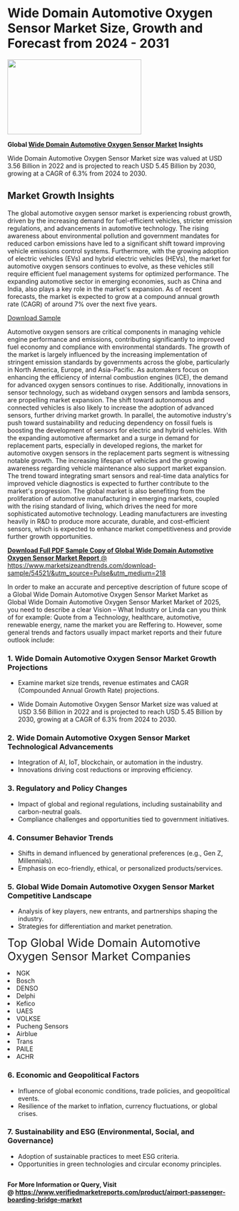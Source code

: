 <H1>Wide Domain Automotive Oxygen Sensor Market Size, Growth and Forecast from 2024 - 2031</H1><img class="aligncenter size-medium wp-image-584254" src="https://thirdeyenews.in/wp-content/uploads/2024/09/Global-Market-Research-300x168.jpeg" alt="" width="300" height="168" /><p><strong>Global&nbsp;<a href="https://www.marketsizeandtrends.com/download-sample/54521/&amp;utm_source=Pulse&amp;utm_medium=218">Wide Domain Automotive Oxygen Sensor Market</a> Insights</strong></p><p>Wide Domain Automotive Oxygen Sensor Market size was valued at USD 3.56 Billion in 2022 and is projected to reach USD 5.45 Billion by 2030, growing at a CAGR of 6.3% from 2024 to 2030.</p><p><h2>Market Growth Insights</h2> <p>The global automotive oxygen sensor market is experiencing robust growth, driven by the increasing demand for fuel-efficient vehicles, stricter emission regulations, and advancements in automotive technology. The rising awareness about environmental pollution and government mandates for reduced carbon emissions have led to a significant shift toward improving vehicle emissions control systems. Furthermore, with the growing adoption of electric vehicles (EVs) and hybrid electric vehicles (HEVs), the market for automotive oxygen sensors continues to evolve, as these vehicles still require efficient fuel management systems for optimized performance. The expanding automotive sector in emerging economies, such as China and India, also plays a key role in the market's expansion. As of recent forecasts, the market is expected to grow at a compound annual growth rate (CAGR) of around 7% over the next five years.</p> <p><a href="download_sample_link">Download Sample</a></p> <p>Automotive oxygen sensors are critical components in managing vehicle engine performance and emissions, contributing significantly to improved fuel economy and compliance with environmental standards. The growth of the market is largely influenced by the increasing implementation of stringent emission standards by governments across the globe, particularly in North America, Europe, and Asia-Pacific. As automakers focus on enhancing the efficiency of internal combustion engines (ICE), the demand for advanced oxygen sensors continues to rise. Additionally, innovations in sensor technology, such as wideband oxygen sensors and lambda sensors, are propelling market expansion. The shift toward autonomous and connected vehicles is also likely to increase the adoption of advanced sensors, further driving market growth. In parallel, the automotive industry's push toward sustainability and reducing dependency on fossil fuels is boosting the development of sensors for electric and hybrid vehicles. With the expanding automotive aftermarket and a surge in demand for replacement parts, especially in developed regions, the market for automotive oxygen sensors in the replacement parts segment is witnessing notable growth. The increasing lifespan of vehicles and the growing awareness regarding vehicle maintenance also support market expansion. The trend toward integrating smart sensors and real-time data analytics for improved vehicle diagnostics is expected to further contribute to the market's progression. The global market is also benefiting from the proliferation of automotive manufacturing in emerging markets, coupled with the rising standard of living, which drives the need for more sophisticated automotive technology. Leading manufacturers are investing heavily in R&D to produce more accurate, durable, and cost-efficient sensors, which is expected to enhance market competitiveness and provide further growth opportunities.</p> <p><a href="get_more_info_link"></p><p><span class=""><strong>Download Full PDF Sample Copy of Global Wide Domain Automotive Oxygen Sensor Market Report</strong> @ <a href="https://www.marketsizeandtrends.com/download-sample/54521/&amp;utm_source=Pulse&amp;utm_medium=218" target="_blank">https://www.marketsizeandtrends.com/download-sample/54521/&amp;utm_source=Pulse&amp;utm_medium=218</a></span></p><p>In order to make an accurate and perceptive description of future scope of a Global&nbsp;Wide Domain Automotive Oxygen Sensor Market Market as Global&nbsp;Wide Domain Automotive Oxygen Sensor Market Market of 2025, you need to describe a clear Vision &ndash; What Industry or Linda can you think of for example: Quote from a Technology, healthcare, automotive, renewable energy, name the market you are Reffering to. However, some general trends and factors usually impact market reports and their future outlook include:</p><h3>1.&nbsp;<strong>Wide Domain Automotive Oxygen Sensor Market Growth Projections</strong></h3><ul><li>Examine market size trends, revenue estimates and CAGR (Compounded Annual Growth Rate) projections.</li><li><p>Wide Domain Automotive Oxygen Sensor Market size was valued at USD 3.56 Billion in 2022 and is projected to reach USD 5.45 Billion by 2030, growing at a CAGR of 6.3% from 2024 to 2030.</p></li></ul><h3>2.&nbsp;<strong>Wide Domain Automotive Oxygen Sensor Market Technological Advancements</strong></h3><ul><li>Integration of AI, IoT, blockchain, or automation in the industry.</li><li>Innovations driving cost reductions or improving efficiency.</li></ul><h3>3.&nbsp;<strong>Regulatory and Policy Changes</strong></h3><ul><li>Impact of global and regional regulations, including sustainability and carbon-neutral goals.</li><li>Compliance challenges and opportunities tied to government initiatives.</li></ul><h3>4.&nbsp;<strong>Consumer Behavior Trends</strong></h3><ul><li>Shifts in demand influenced by generational preferences (e.g., Gen Z, Millennials).</li><li>Emphasis on eco-friendly, ethical, or personalized products/services.</li></ul><h3>5.&nbsp;<strong>Global Wide Domain Automotive Oxygen Sensor Market Competitive Landscape</strong></h3><ul><li>Analysis of key players, new entrants, and partnerships shaping the industry.</li><li>Strategies for differentiation and market penetration.</li></ul><p data-pm-slice="1 1 []"><span style="color: inherit; font-family: inherit; font-size: 25px;">Top Global Wide Domain Automotive Oxygen Sensor Market Companies</span></p><div class="" data-test-id=""><p><li>NGK</li><li> Bosch</li><li> DENSO</li><li> Delphi</li><li> Kefico</li><li> UAES</li><li> VOLKSE</li><li> Pucheng Sensors</li><li> Airblue</li><li> Trans</li><li> PAILE</li><li> ACHR</li></p></div><h3>6.&nbsp;<strong>Economic and Geopolitical Factors</strong></h3><ul><li>Influence of global economic conditions, trade policies, and geopolitical events.</li><li>Resilience of the market to inflation, currency fluctuations, or global crises.</li></ul><h3>7.&nbsp;<strong>Sustainability and ESG (Environmental, Social, and Governance)</strong></h3><ul><li>Adoption of sustainable practices to meet ESG criteria.</li><li>Opportunities in green technologies and circular economy principles.</li></ul><h2><strong style="font-size: 14px;">For More Information or Query, Visit @&nbsp;</strong><a style="background-color: #ffffff; font-size: 14px;" href="https://www.marketsizeandtrends.com/report/wide-domain-automotive-oxygen-sensor-market/" target="_blank">https://www.verifiedmarketreports.com/product/airport-passenger-boarding-bridge-market</a></h2>
